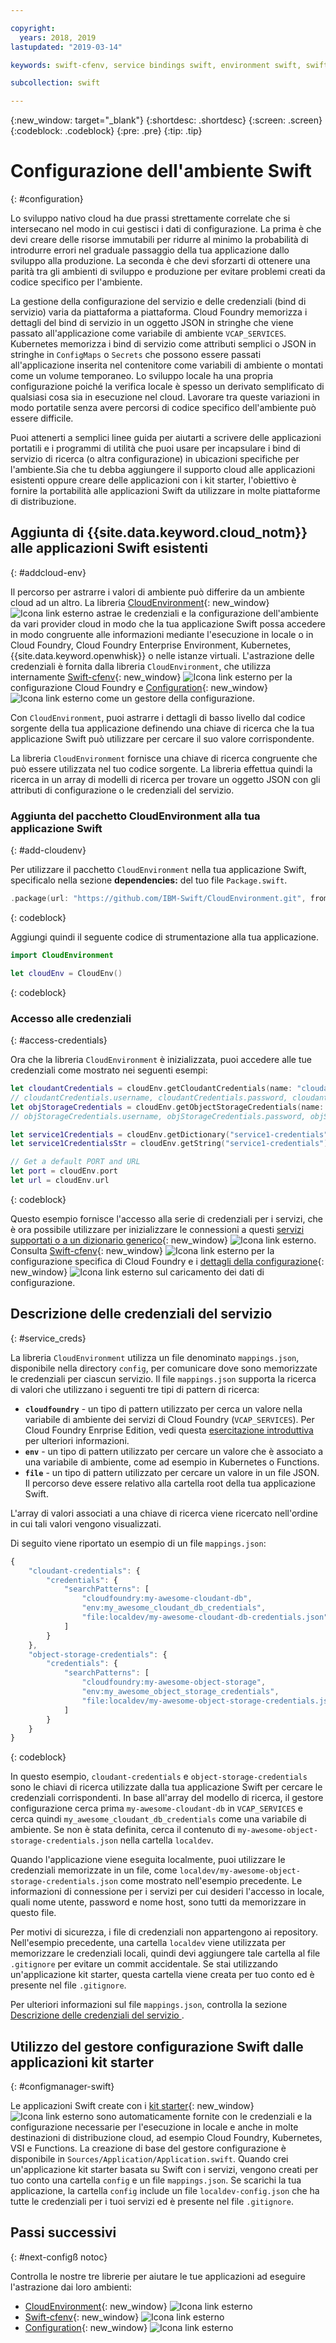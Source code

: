 ```yaml
---

copyright:
  years: 2018, 2019
lastupdated: "2019-03-14"

keywords: swift-cfenv, service bindings swift, environment swift, swift configuration, cloudenvironment swift, VCAP_SERVICES swift, swift credentials

subcollection: swift

---
```


{:new_window: target="_blank"}
{:shortdesc: .shortdesc}
{:screen: .screen}
{:codeblock: .codeblock}
{:pre: .pre}
{:tip: .tip}

# Configurazione dell'ambiente Swift
{: #configuration}

Lo sviluppo nativo cloud ha due prassi strettamente correlate che si intersecano nel modo in cui gestisci i dati di configurazione. La prima è che devi creare delle risorse immutabili per ridurre al minimo la probabilità di introdurre errori nel graduale passaggio della tua applicazione dallo sviluppo alla produzione. La seconda è che devi sforzarti di ottenere una parità tra gli ambienti di sviluppo e produzione per evitare problemi creati da codice specifico per l'ambiente. 

La gestione della configurazione del servizio e delle credenziali (bind di servizio) varia da piattaforma a piattaforma. Cloud Foundry memorizza i dettagli del bind di servizio in un oggetto JSON in stringhe che viene passato all'applicazione come variabile di ambiente `VCAP_SERVICES`. Kubernetes memorizza i bind di servizio come attributi semplici o JSON in stringhe in `ConfigMaps` o `Secrets` che possono essere passati all'applicazione inserita nel contenitore come variabili di ambiente o montati come un volume temporaneo. Lo sviluppo locale ha una propria configurazione poiché la verifica locale è spesso un derivato semplificato di qualsiasi cosa sia in esecuzione nel cloud. Lavorare tra queste variazioni in modo portatile senza avere percorsi di codice specifico dell'ambiente può essere difficile.

Puoi attenerti a semplici linee guida per aiutarti a scrivere delle applicazioni portatili e i programmi di utilità che puoi usare per incapsulare i bind di servizio di ricerca (o altra configurazione) in ubicazioni specifiche per l'ambiente.Sia che tu debba aggiungere il supporto cloud alle applicazioni esistenti oppure creare delle applicazioni con i kit starter, l'obiettivo è fornire la portabilità alle applicazioni Swift da utilizzare in molte piattaforme di distribuzione.

## Aggiunta di {{site.data.keyword.cloud_notm}} alle applicazioni Swift esistenti
{: #addcloud-env}

Il percorso per astrarre i valori di ambiente può differire da un ambiente cloud ad un altro. La libreria [CloudEnvironment](https://github.com/IBM-Swift/CloudEnvironment.git){: new_window} ![Icona link esterno](../../icons/launch-glyph.svg "Icona link esterno") astrae le credenziali e la configurazione dell'ambiente da vari provider cloud in modo che la tua applicazione Swift possa accedere in modo congruente alle informazioni mediante l'esecuzione in locale o in Cloud Foundry, Cloud Foundry Enterprise Environment, Kubernetes, {{site.data.keyword.openwhisk}} o nelle istanze virtuali. L'astrazione delle credenziali è fornita dalla libreria `CloudEnvironment`, che utilizza internamente [Swift-cfenv](https://github.com/IBM-Swift/Swift-cfenv){: new_window} ![Icona link esterno](../../icons/launch-glyph.svg "Icona link esterno") per la configurazione Cloud Foundry e [Configuration](https://github.com/IBM-Swift/Configuration){: new_window} ![Icona link esterno](../../icons/launch-glyph.svg "Icona link esterno") come un gestore della configurazione.

Con `CloudEnvironment`, puoi astrarre i dettagli di basso livello dal codice sorgente della tua applicazione definendo una chiave di ricerca che la tua applicazione Swift può utilizzare per cercare il suo valore corrispondente.

La libreria `CloudEnvironment` fornisce una chiave di ricerca congruente che può essere utilizzata nel tuo codice sorgente. La libreria effettua quindi la ricerca in un array di modelli di ricerca per trovare un oggetto JSON con gli attributi di configurazione o le credenziali del servizio. 

### Aggiunta del pacchetto CloudEnvironment alla tua applicazione Swift
{: #add-cloudenv}

Per utilizzare il pacchetto `CloudEnvironment` nella tua applicazione Swift, specificalo nella sezione **dependencies:** del tuo file `Package.swift`.
```swift
.package(url: "https://github.com/IBM-Swift/CloudEnvironment.git", from: "8.0.0"),
```
{: codeblock}

Aggiungi quindi il seguente codice di strumentazione alla tua applicazione.
```swift
import CloudEnvironment

let cloudEnv = CloudEnv()
```
{: codeblock}

### Accesso alle credenziali
{: #access-credentials}

Ora che la libreria `CloudEnvironment` è inizializzata, puoi accedere alle tue credenziali come mostrato nei seguenti esempi:
```swift
let cloudantCredentials = cloudEnv.getCloudantCredentials(name: "cloudant-credentials")
// cloudantCredentials.username, cloudantCredentials.password, cloudantCredentials.url, etc.
let objStorageCredentials = cloudEnv.getObjectStorageCredentials(name: "object-storage-credentials")
// objStorageCredentials.username, objStorageCredentials.password, objStorageCredentials.projectID, etc.

let service1Credentials = cloudEnv.getDictionary("service1-credentials")
let service1CredentialsStr = cloudEnv.getString("service1-credentials")

// Get a default PORT and URL
let port = cloudEnv.port
let url = cloudEnv.url
```
{: codeblock}

Questo esempio fornisce l'accesso alla serie di credenziali per i servizi, che è ora possibile utilizzare per inizializzare le connessioni a questi [servizi supportati o a un dizionario generico](https://github.com/IBM-Swift/CloudEnvironment#supported-services){: new_window} ![Icona link esterno](../../icons/launch-glyph.svg "Icona link esterno"). Consulta [Swift-cfenv](https://github.com/IBM-Swift/Swift-cfenv#api){: new_window} ![Icona link esterno](../../icons/launch-glyph.svg "Icona link esterno") per la configurazione specifica di Cloud Foundry e i [dettagli della configurazione](https://github.com/IBM-Swift/Configuration){: new_window} ![Icona link esterno](../../icons/launch-glyph.svg "Icona link esterno") sul caricamento dei dati di configurazione.

## Descrizione delle credenziali del servizio
{: #service_creds}

La libreria `CloudEnvironment` utilizza un file denominato `mappings.json`, disponibile nella directory `config`, per comunicare dove sono memorizzate le credenziali per ciascun servizio. Il file `mappings.json` supporta la ricerca di valori che utilizzano i seguenti tre tipi di pattern di ricerca:
- **`cloudfoundry`** - un tipo di pattern utilizzato per cerca un valore nella variabile di ambiente dei servizi di Cloud Foundry (`VCAP_SERVICES`). Per Cloud Foundry Enrprise Edition, vedi questa [esercitazione introduttiva](/docs/cloud-foundry?topic=cloud-foundry-getting-started#getting-started) per ulteriori informazioni.
- **`env`** - un tipo di pattern utilizzato per cercare un valore che è associato a una variabile di ambiente, come ad esempio in Kubernetes o Functions.
- **`file`** - un tipo di pattern utilizzato per cercare un valore in un file JSON. Il percorso deve essere relativo alla cartella root della tua applicazione Swift.

L'array di valori associati a una chiave di ricerca viene ricercato nell'ordine in cui tali valori vengono visualizzati.

Di seguito viene riportato un esempio di un file `mappings.json`:
```javascript
{
    "cloudant-credentials": {
        "credentials": {
            "searchPatterns": [
                "cloudfoundry:my-awesome-cloudant-db",
                "env:my_awesome_cloudant_db_credentials",
                "file:localdev/my-awesome-cloudant-db-credentials.json"
            ]
        }
    },
    "object-storage-credentials": {
        "credentials": {
            "searchPatterns": [
                "cloudfoundry:my-awesome-object-storage",
                "env:my_awesome_object_storage_credentials",
                "file:localdev/my-awesome-object-storage-credentials.json"
            ]
        }
    }
}
```
{: codeblock}

In questo esempio, `cloudant-credentials` e `object-storage-credentials` sono le chiavi di ricerca utilizzate dalla tua applicazione Swift per cercare le credenziali corrispondenti. In base all'array del modello di ricerca, il gestore configurazione cerca prima `my-awesome-cloudant-db` in `VCAP_SERVICES` e cerca quindi `my_awesome_cloudant_db_credentials` come una variabile di ambiente. Se non è stata definita, cerca il contenuto di `my-awesome-object-storage-credentials.json` nella cartella `localdev`. 

Quando l'applicazione viene eseguita localmente, puoi utilizzare le credenziali memorizzate in un file, come `localdev/my-awesome-object-storage-credentials.json` come mostrato nell'esempio precedente. Le informazioni di connessione per i servizi per cui desideri l'accesso in locale, quali nome utente, password e nome host, sono tutti da memorizzare in questo file. 

Per motivi di sicurezza, i file di credenziali non appartengono ai repository. Nell'esempio precedente, una cartella `localdev` viene utilizzata per memorizzare le credenziali locali, quindi devi aggiungere tale cartella al file `.gitignore` per evitare un commit accidentale. Se stai utilizzando un'applicazione kit starter, questa cartella viene creata per tuo conto ed è presente nel file `.gitignore`.

Per ulteriori informazioni sul file `mappings.json`, controlla la sezione [Descrizione delle credenziali del servizio ](#service_creds).

## Utilizzo del gestore configurazione Swift dalle applicazioni kit starter
{: #configmanager-swift}

Le applicazioni Swift create con i [kit starter](https://cloud.ibm.com/developer/appledevelopment/starter-kits/){: new_window} ![Icona link esterno](../../icons/launch-glyph.svg "Icona link esterno") sono automaticamente fornite con le credenziali e la configurazione necessarie per l'esecuzione in locale e anche in molte destinazioni di distribuzione cloud, ad esempio Cloud Foundry, Kubernetes, VSI e Functions. La creazione di base del gestore configurazione è disponibile in `Sources/Application/Application.swift`. Quando crei un'applicazione kit starter basata su Swift con i servizi, vengono creati per tuo conto una cartella `config` e un file `mappings.json`. Se scarichi la tua applicazione, la cartella `config` include un file `localdev-config.json` che ha tutte le credenziali per i tuoi servizi ed è presente nel file `.gitignore`.

## Passi successivi
{: #next-configß notoc}

Controlla le nostre tre librerie per aiutare le tue applicazioni ad eseguire l'astrazione dai loro ambienti:

* [CloudEnvironment](https://github.com/ibm-developer/ibm-cloud-env){: new_window} ![Icona link esterno](../../icons/launch-glyph.svg "Icona link esterno")
* [Swift-cfenv](https://github.com/IBM-Swift/Swift-cfenv){: new_window} ![Icona link esterno](../../icons/launch-glyph.svg "Icona link esterno")
* [Configuration](https://github.com/IBM-Swift/Configuration){: new_window} ![Icona link esterno](../../icons/launch-glyph.svg "Icona link esterno")
